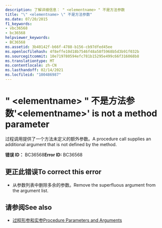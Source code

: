 ```yaml
---
description: 了解详细信息： " <elementname> " 不是方法参数
title: "\" <elementname> \" 不是方法参数"
ms.date: 07/20/2015
f1_keywords:
- vbc36568
- bc36568
helpviewer_keywords:
- BC36568
ms.assetid: 3b40142f-b66f-4788-b156-cb97dfed45ee
ms.openlocfilehash: 4f8effe10d18b7546f48a58f5968b5d3b91f032b
ms.sourcegitcommit: 10e719780594efc781b15295e499c66f316068b8
ms.translationtype: MT
ms.contentlocale: zh-CN
ms.lasthandoff: 02/14/2021
ms.locfileid: "100486987"
---
```

# <a name="elementname-is-not-a-method-parameter"></a><span data-ttu-id="16e64-103">" \<elementname> " 不是方法参数</span><span class="sxs-lookup"><span data-stu-id="16e64-103">'\<elementname>' is not a method parameter</span></span>

<span data-ttu-id="16e64-104">过程调用提供了一个方法未定义的额外参数。</span><span class="sxs-lookup"><span data-stu-id="16e64-104">A procedure call supplies an additional argument that is not defined by the method.</span></span>  
  
 <span data-ttu-id="16e64-105">**错误 ID：** BC36568</span><span class="sxs-lookup"><span data-stu-id="16e64-105">**Error ID:** BC36568</span></span>  
  
## <a name="to-correct-this-error"></a><span data-ttu-id="16e64-106">更正此错误</span><span class="sxs-lookup"><span data-stu-id="16e64-106">To correct this error</span></span>  
  
- <span data-ttu-id="16e64-107">从参数列表中删除多余的参数。</span><span class="sxs-lookup"><span data-stu-id="16e64-107">Remove the superfluous argument from the argument list.</span></span>  
  
## <a name="see-also"></a><span data-ttu-id="16e64-108">请参阅</span><span class="sxs-lookup"><span data-stu-id="16e64-108">See also</span></span>

- [<span data-ttu-id="16e64-109">过程形参和实参</span><span class="sxs-lookup"><span data-stu-id="16e64-109">Procedure Parameters and Arguments</span></span>](../programming-guide/language-features/procedures/procedure-parameters-and-arguments.md)
